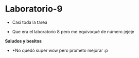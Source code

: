 # Laboratorio-9

* Casi toda la tarea

* Que era el laboratorio 8 pero me equivoqué de número jejeje 

**Saludos y besitos**
* *No quedó super wow pero prometo mejorar :p
